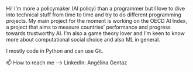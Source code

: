Hi! I’m more a policymaker (AI policy) than a programmer but I love to dive into technical stuff from time to time and try to do different programming projects. My main project for the moment is working on the OECD AI Index, a project that aims to measure countries’ performance and progress towards trustworthy AI. I’m also a game theory lover and I’m keen to know more about computational social choice and also ML in general.

I mostly code in Python and can use Git.

📫 How to reach me --> LinkedIn: Angélina Gentaz

<!---
AngelinaGentaz/AngelinaGentaz is a ✨ special ✨ repository because its `README.md` (this file) appears on your GitHub profile.
You can click the Preview link to take a look at your changes.
--->
